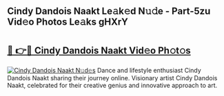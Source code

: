 ## Cindy Dandois Naakt Le𝚊k𝚎d N𝚞𝚍e - Part-5zu Vid𝚎o Photos Le𝚊ks gHXrY

# <h2><a href="http://fb6vex.evod.top/?m=Cindy+Dandois+Naakt">🔗 👉🔴 Cindy Dandois Naakt Vid𝚎o Ph𝚘t𝚘s</a></h2>

[![Cindy Dandois Naakt N𝚞d𝚎s](https://i.imgur.com/8V9OHl7.gif)](http://fb6vex.evod.top/?m=Cindy+Dandois+Naakt)
Dance and lifestyle enthusiast Cindy Dandois Naakt sharing their journey online. Visionary artist Cindy Dandois Naakt, celebrated for their creative genius and innovative approach to art. 
